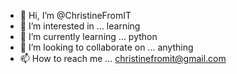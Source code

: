 - 👋 Hi, I’m @ChristineFromIT
- 👀 I’m interested in ... learning
- 🌱 I’m currently learning ... python
- 💞️ I’m looking to collaborate on ... anything
- 📫 How to reach me ... christinefromit@gmail.com

<!---
ChristineFromIT/ChristineFromIT is a ✨ special ✨ repository because its `README.md` (this file) appears on your GitHub profile.
You can click the Preview link to take a look at your changes.
--->
